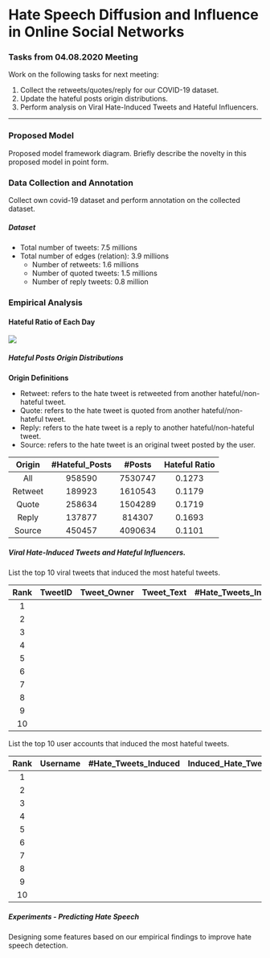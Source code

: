 # Hate Speech Diffusion and Influence in Online Social Networks 

### Tasks from 04.08.2020 Meeting
Work on the following tasks for next meeting:
1. Collect the retweets/quotes/reply for our COVID-19 dataset.
2. Update the hateful posts origin distributions.
3. Perform analysis on Viral Hate-Induced Tweets and Hateful Influencers.

---
### Proposed Model
Proposed model framework diagram. Briefly describe the novelty in this proposed model in point form.

### Data Collection and Annotation
Collect own covid-19 dataset and perform annotation on the collected dataset.

##### Dataset
* Total number of tweets: 7.5 millions
* Total number of edges (relation): 3.9 millions
	* Number of retweets: 1.6 millions
	* Number of quoted tweets: 1.5 millions
	* Number of reply tweets: 0.8 million

### Empirical Analysis
#### Hateful Ratio of Each Day
![](https://i.imgur.com/aQ2j4jf.png)
##### Hateful Posts Origin Distributions
**Origin Definitions**
- Retweet: refers to the hate tweet is retweeted from another hateful/non-hateful tweet.
- Quote: refers to the hate tweet is quoted from another hateful/non-hateful tweet.
- Reply: refers to the hate tweet is a reply to another hateful/non-hateful tweet.
- Source: refers to the hate tweet is an original tweet posted by the user.

|Origin | #Hateful_Posts | #Posts | Hateful Ratio | 
|:-----:|:------:|:---------------:|:------:|
| All | 958590  | 7530747 | 0.1273|
| Retweet | 189923  | 1610543 | 0.1179|
| Quote | 258634  | 1504289 | 0.1719|
| Reply | 137877  | 814307 | 0.1693|
| Source | 450457  | 4090634 | 0.1101|

##### Viral Hate-Induced Tweets and Hateful Influencers.
List the top 10 viral tweets that induced the most hateful tweets.

|Rank| TweetID | Tweet_Owner | Tweet_Text | #Hate_Tweets_Induced | Induced_Hate_Tweet_Text |
|:--:|:-------:|:-----------:|:----------:|:--------------------:|:-----------------------:|
|1   |         |             |            |                      |                         |
|2   |         |             |            |                      |                         |
|3   |         |             |            |                      |                         |
|4   |         |             |            |                      |                         |
|5   |         |             |            |                      |                         |
|6   |         |             |            |                      |                         |
|7   |         |             |            |                      |                         |
|8   |         |             |            |                      |                         |
|9   |         |             |            |                      |                         |
|10  |         |             |            |                      |                         |

List the top 10 user accounts that induced the most hateful tweets.

|Rank| Username | #Hate_Tweets_Induced | Induced_Hate_Tweet_Text |
|:--:|:--------:|:--------------------:|:-----------------------:|
|1   |          |                      |                         |
|2   |          |                      |                         |
|3   |          |                      |                         |
|4   |          |                      |                         |
|5   |          |                      |                         |
|6   |          |                      |                         |
|7   |          |                      |                         |
|8   |          |                      |                         |
|9   |          |                      |                         |
|10  |          |                      |                         |

##### Experiments - Predicting Hate Speech
Designing some features based on our empirical findings to improve hate speech detection.



